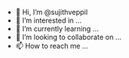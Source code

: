 - 👋 Hi, I’m @sujithveppil
- 👀 I’m interested in ...
- 🌱 I’m currently learning ...
- 💞️ I’m looking to collaborate on ...
- 📫 How to reach me ...

<!---
sujithveppil/sujithveppil is a ✨ special ✨ repository because its `README.md` (this file) appears on your GitHub profile.
You can click the Preview link to take a look at your changes.
--->
